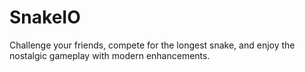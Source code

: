# SnakeIO
Challenge your friends, compete for the longest snake, and enjoy the nostalgic gameplay with modern enhancements.

